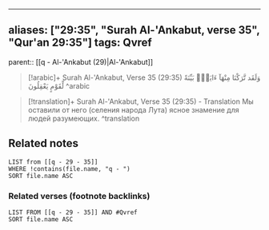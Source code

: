 
---
aliases: ["29:35", "Surah Al-'Ankabut, verse 35", "Qur'an 29:35"]
tags: Qvref
---

parent:: [[q - Al-'Ankabut (29)|Al-'Ankabut]]

> [!arabic]+ Surah Al-'Ankabut, Verse 35 (29:35)
> <span class="quran-arabic">وَلَقَد تَّرَكْنَا مِنْهَآ ءَايَةًۢ بَيِّنَةً لِّقَوْمٍ يَعْقِلُونَ</span>
^arabic

> [!translation]+ Surah Al-'Ankabut, Verse 35 (29:35) - Translation
> Мы оставили от него (селения народа Лута) ясное знамение для людей разумеющих.
^translation



## Related notes
```dataview
LIST from [[q - 29 - 35]]
WHERE !contains(file.name, "q - ")
SORT file.name ASC
```

### Related verses (footnote backlinks)
```dataview
LIST FROM [[q - 29 - 35]] AND #Qvref
SORT file.name ASC
```

